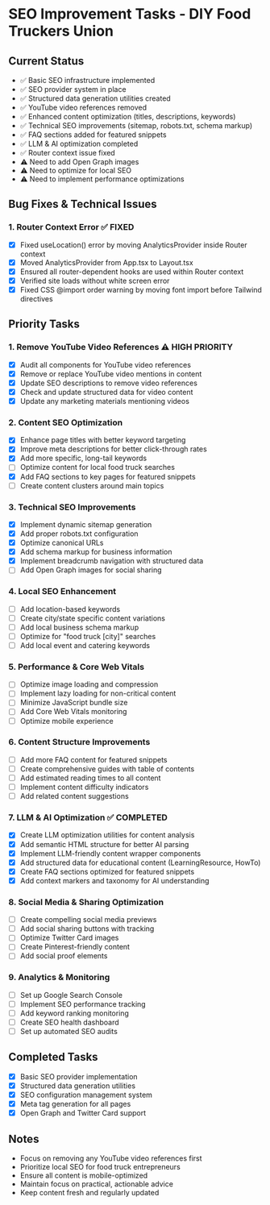 # SEO Improvement Tasks - DIY Food Truckers Union

## Current Status
- ✅ Basic SEO infrastructure implemented
- ✅ SEO provider system in place
- ✅ Structured data generation utilities created
- ✅ YouTube video references removed
- ✅ Enhanced content optimization (titles, descriptions, keywords)
- ✅ Technical SEO improvements (sitemap, robots.txt, schema markup)
- ✅ FAQ sections added for featured snippets
- ✅ LLM & AI optimization completed
- ✅ Router context issue fixed
- ⚠️ Need to add Open Graph images
- ⚠️ Need to optimize for local SEO
- ⚠️ Need to implement performance optimizations

## Bug Fixes & Technical Issues

### 1. Router Context Error ✅ FIXED
- [x] Fixed useLocation() error by moving AnalyticsProvider inside Router context
- [x] Moved AnalyticsProvider from App.tsx to Layout.tsx
- [x] Ensured all router-dependent hooks are used within Router context
- [x] Verified site loads without white screen error
- [x] Fixed CSS @import order warning by moving font import before Tailwind directives

## Priority Tasks

### 1. Remove YouTube Video References ⚠️ HIGH PRIORITY
- [x] Audit all components for YouTube video references
- [x] Remove or replace YouTube video mentions in content
- [x] Update SEO descriptions to remove video references
- [x] Check and update structured data for video content
- [x] Update any marketing materials mentioning videos

### 2. Content SEO Optimization
- [x] Enhance page titles with better keyword targeting
- [x] Improve meta descriptions for better click-through rates
- [x] Add more specific, long-tail keywords
- [ ] Optimize content for local food truck searches
- [x] Add FAQ sections to key pages for featured snippets
- [ ] Create content clusters around main topics

### 3. Technical SEO Improvements
- [x] Implement dynamic sitemap generation
- [x] Add proper robots.txt configuration
- [x] Optimize canonical URLs
- [x] Add schema markup for business information
- [x] Implement breadcrumb navigation with structured data
- [ ] Add Open Graph images for social sharing

### 4. Local SEO Enhancement
- [ ] Add location-based keywords
- [ ] Create city/state specific content variations
- [ ] Add local business schema markup
- [ ] Optimize for "food truck [city]" searches
- [ ] Add local event and catering keywords

### 5. Performance & Core Web Vitals
- [ ] Optimize image loading and compression
- [ ] Implement lazy loading for non-critical content
- [ ] Minimize JavaScript bundle size
- [ ] Add Core Web Vitals monitoring
- [ ] Optimize mobile experience

### 6. Content Structure Improvements
- [ ] Add more FAQ content for featured snippets
- [ ] Create comprehensive guides with table of contents
- [ ] Add estimated reading times to all content
- [ ] Implement content difficulty indicators
- [ ] Add related content suggestions

### 7. LLM & AI Optimization ✅ COMPLETED
- [x] Create LLM optimization utilities for content analysis
- [x] Add semantic HTML structure for better AI parsing
- [x] Implement LLM-friendly content wrapper components
- [x] Add structured data for educational content (LearningResource, HowTo)
- [x] Create FAQ sections optimized for featured snippets
- [x] Add context markers and taxonomy for AI understanding

### 8. Social Media & Sharing Optimization
- [ ] Create compelling social media previews
- [ ] Add social sharing buttons with tracking
- [ ] Optimize Twitter Card images
- [ ] Create Pinterest-friendly content
- [ ] Add social proof elements

### 9. Analytics & Monitoring
- [ ] Set up Google Search Console
- [ ] Implement SEO performance tracking
- [ ] Add keyword ranking monitoring
- [ ] Create SEO health dashboard
- [ ] Set up automated SEO audits

## Completed Tasks
- [x] Basic SEO provider implementation
- [x] Structured data generation utilities
- [x] SEO configuration management system
- [x] Meta tag generation for all pages
- [x] Open Graph and Twitter Card support

## Notes
- Focus on removing any YouTube video references first
- Prioritize local SEO for food truck entrepreneurs
- Ensure all content is mobile-optimized
- Maintain focus on practical, actionable advice
- Keep content fresh and regularly updated 